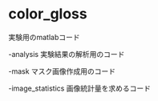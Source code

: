 # color_gloss
実験用のmatlabコード

-analysis
実験結果の解析用のコード

-mask
マスク画像作成用のコード

-image_statistics
画像統計量を求めるコード
